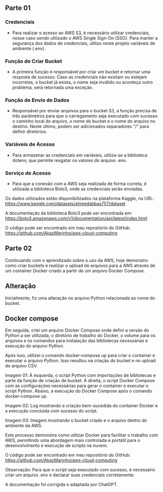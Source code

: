 
## Parte 01

### Credenciais
- Para realizar o acesso ao AWS S3, é necessário utilizar credenciais, nesse caso sendo utilizado o AWS Single Sign-On (SSO). Para manter a segurança dos dados de credenciais, utilizo neste projeto variáveis de ambiente (.env).

### Função de Criar Bucket
- A primeira função é responsável por criar um bucket e retornar uma resposta de sucesso. Caso as credenciais não existam ou estejam incorretas, o bucket já exista, o nome seja inválido ou aconteça outro problema, será retornada uma exceção.

### Função de Envio de Dados
- Responsável por enviar arquivos para o bucket S3, a função precisa de três parâmetros para que o carregamento seja executado com sucesso: o caminho local do arquivo, o nome do bucket e o nome do arquivo no destino. Neste último, podem ser adicionados separadores "/" para definir diretórios.

### Variáveis de Acesso
- Para armazenar as credenciais em variáveis, utiliza-se a biblioteca dotenv, que permite resgatar os valores do arquivo .env.

### Serviço de Acesso 
- Para que a conexão com a AWS seja realizada de forma correta, é utilizada a biblioteca Boto3, onde as credenciais serão enviadas.

Os dados utilizados estão disponibilizados na plataforma Kaggle, na URL: https://www.kaggle.com/datasets/ahmedabbas757/dataset

A documentação da biblioteca Boto3 pode ser encontrada em: https://boto3.amazonaws.com/v1/documentation/api/latest/index.html

O código pode ser encontrado em meu repositório do GitHub: https://github.com/AkazMarinho/aws-cloud-computing

## Parte 02

Continuando com o aprendizado sobre o uso da AWS, hoje demonstro como criar buckets e realizar o upload de arquivos para a AWS através de um container Docker criado a partir de um arquivo Docker Compose.

## Alteração
Inicialmente, fiz uma alteração no arquivo Python relacionada ao nome do bucket. 

## Docker compose
Em seguida, criei um arquivo Docker Compose onde defini a versão do Python a ser utilizada, o diretório de trabalho do Docker, o volume para os arquivos e os comandos para instalação das bibliotecas necessárias e execução do arquivo Python.

Após isso, utilizei o comando docker-compose up para criar o container e executar o arquivo Python. Isso resultou na criação do bucket e no upload do arquivo CSV.

Imagem 01: À esquerda, o script Python com importações de bibliotecas e parte da função de criação de bucket. À direita, o script Docker Compose com as configurações necessárias para gerar o container e executar o script Python. Abaixo, a execução do Docker Compose após o comando docker-compose up.

Imagem 02: Log mostrando a criação bem-sucedida do container Docker e a execução concluída com sucesso do script.

Imagem 03: Imagem mostrando o bucket criado e o arquivo dentro do ambiente da AWS.

Este processo demonstra como utilizar Docker para facilitar o trabalho com AWS, permitindo uma abordagem mais controlada e portátil para o desenvolvimento e execução de scripts na nuvem.

O código pode ser encontrado em meu repositório do GitHub: https://github.com/AkazMarinho/aws-cloud-computing

Observação: Para que o script seja executado com sucesso, é necessário criar um arquivo .env e declarar suas credenciais corretamente.

A documentação foi corrigida e adaptada por ChatGPT.
